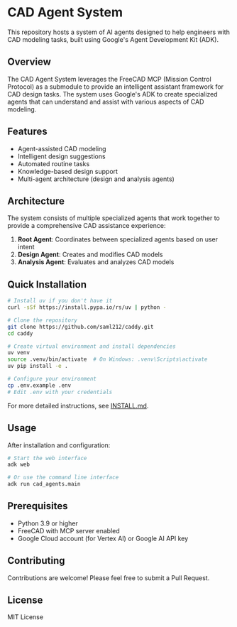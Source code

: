 # CAD Agent System

This repository hosts a system of AI agents designed to help engineers with CAD modeling tasks, built using Google's Agent Development Kit (ADK).

## Overview

The CAD Agent System leverages the FreeCAD MCP (Mission Control Protocol) as a submodule to provide an intelligent assistant framework for CAD design tasks. The system uses Google's ADK to create specialized agents that can understand and assist with various aspects of CAD modeling.

## Features

- Agent-assisted CAD modeling
- Intelligent design suggestions
- Automated routine tasks
- Knowledge-based design support
- Multi-agent architecture (design and analysis agents)

## Architecture

The system consists of multiple specialized agents that work together to provide a comprehensive CAD assistance experience:

1. **Root Agent**: Coordinates between specialized agents based on user intent
2. **Design Agent**: Creates and modifies CAD models
3. **Analysis Agent**: Evaluates and analyzes CAD models

## Quick Installation

```bash
# Install uv if you don't have it
curl -sSf https://install.pypa.io/rs/uv | python -

# Clone the repository
git clone https://github.com/saml212/caddy.git
cd caddy

# Create virtual environment and install dependencies
uv venv
source .venv/bin/activate  # On Windows: .venv\Scripts\activate
uv pip install -e .

# Configure your environment
cp .env.example .env
# Edit .env with your credentials
```

For more detailed instructions, see [INSTALL.md](INSTALL.md).

## Usage

After installation and configuration:

```bash
# Start the web interface
adk web

# Or use the command line interface
adk run cad_agents.main
```

## Prerequisites

- Python 3.9 or higher
- FreeCAD with MCP server enabled
- Google Cloud account (for Vertex AI) or Google AI API key

## Contributing

Contributions are welcome! Please feel free to submit a Pull Request.

## License

MIT License 